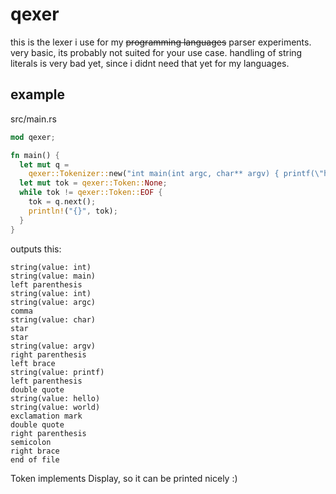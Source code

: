 # qexer
this is the lexer i use for my ~~programming languages~~ parser experiments. very basic, its probably not suited for your use case.
handling of string literals is very bad yet, since i didnt need that yet for my languages.
## example

src/main.rs
```rust
mod qexer;

fn main() {
  let mut q =
    qexer::Tokenizer::new("int main(int argc, char** argv) { printf(\"hello world!\"); }");
  let mut tok = qexer::Token::None;
  while tok != qexer::Token::EOF {
    tok = q.next();
    println!("{}", tok);
  }
}

```

outputs this:
```
string(value: int)
string(value: main)
left parenthesis
string(value: int)
string(value: argc)
comma
string(value: char)
star
star
string(value: argv)
right parenthesis
left brace
string(value: printf)
left parenthesis
double quote
string(value: hello)
string(value: world)
exclamation mark
double quote
right parenthesis
semicolon
right brace
end of file
```


Token implements Display, so it can be printed nicely :)
